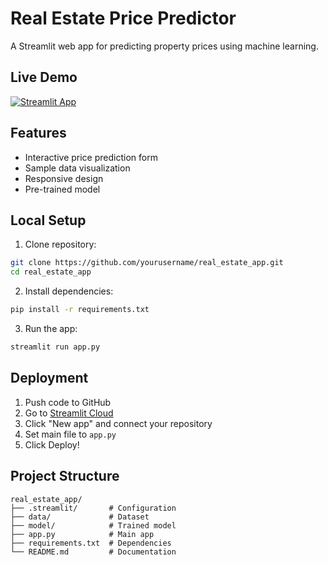 # Real Estate Price Predictor 

A Streamlit web app for predicting property prices using machine learning.

## Live Demo
[![Streamlit App](https://static.streamlit.io/badges/streamlit_badge_black_white.svg)](YOUR_STREAMLIT_CLOUD_URL)

## Features
- Interactive price prediction form
- Sample data visualization
- Responsive design
- Pre-trained model

## Local Setup

1. Clone repository:
```bash
git clone https://github.com/yourusername/real_estate_app.git
cd real_estate_app
```

2. Install dependencies:
```bash
pip install -r requirements.txt
```

3. Run the app:
```bash
streamlit run app.py
```

## Deployment

1. Push code to GitHub
2. Go to [Streamlit Cloud](https://share.streamlit.io/)
3. Click "New app" and connect your repository
4. Set main file to `app.py`
5. Click Deploy!

## Project Structure
```
real_estate_app/
├── .streamlit/       # Configuration
├── data/             # Dataset
├── model/            # Trained model
├── app.py            # Main app
├── requirements.txt  # Dependencies
└── README.md         # Documentation
```
